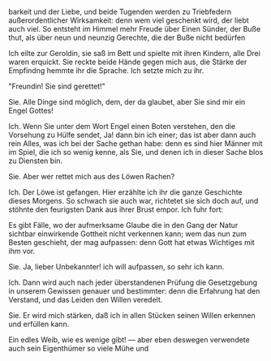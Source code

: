 <a name="52"></a>

barkeit und der Liebe, und beide Tugenden werden zu Triebfedern 
außerordentlicher Wirksamkeit: denn wem viel geschenkt
wird, der liebt auch viel. So entsteht im Himmel mehr
Freude über Einen Sünder, der Buße thut, als über neun
und neunzig Gerechte, die der Buße nicht bedürfen

Ich eilte zur Geroldin, sie saß im Bett und spielte
mit ihren Kindern, alle Drei waren erquickt. Sie reckte
beide Hände gegen mich aus, die Stärke der Empfindng
hemmte ihr die Sprache. Ich setzte mich zu ihr.

"Freundin! Sie sind gerettet!"

Sie. Alle Dinge sind möglich, dem, der da glaubet,
aber Sie sind mir ein Engel Gottes!

Ich. Wenn Sie unter dem Wort Engel einen Boten verstehen, 
den die Vorsehung zu Hülfe sendet, Ja! dann bin
ich einer; das ist aber dann auch rein Alles, was ich bei
der Sache gethan habe: denn es sind hier Männer mit im
Spiel, die ich so wenig kenne, als Sie, und denen ich in
dieser Sache blos zu Diensten bin.

Sie. Aber wer rettet mich aus des Löwen Rachen?

Ich. Der Löwe ist gefangen. Hier erzählte ich ihr die
ganze Geschichte dieses Morgens. So schwach sie auch war,
richtetet sie sich doch auf, und stöhnte den feurigsten Dank
aus ihrer Brust empor. Ich fuhr fort:

Es gibt Fälle, wo der aufmerksame Glaube die in den
Gang der Natur sichtbar einwirkende Gottheit nicht verkennen 
kann; wem das nun zum Besten geschieht, der mag aufpassen: 
denn Gott hat etwas Wichtiges mit ihm vor.

Sie. Ja, lieber Unbekannter! ich will aufpassen, so sehr
ich kann.

Ich. Dann wird auch nach jeder überstandenen Prüfung
die Gesetzgebung in unserem Gewissen genauer und bestimmter:
denn die Erfahrung hat den Verstand, und das Leiden
den Willen veredelt.

Sie. Er wird mich stärken, daß ich in allen Stücken seinen 
Willen erkennen und erfüllen kann.

Ein edles Weib, wie es wenige gibt! — aber eben deswegen 
verwendete auch sein Eigenthümer so viele Mühe und

